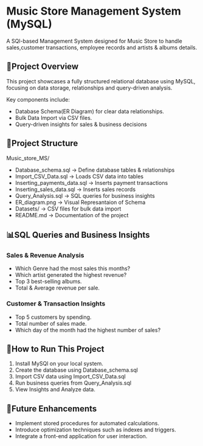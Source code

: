 
# Music Store Management System (MySQL)

A SQl-based Management System designed for Music Store to handle sales,customer transactions, employee records and artists & albums details.



## 📌Project Overview

This project showcases a fully structured relational database using MySQL, focusing on data storage, relationships and query-driven analysis.

Key components include:
- Database Schema(ER Diagram) for clear data relationships.
- Bulk Data Import via CSV files.
- Query-driven insights for sales & business decisions


## 📂Project Structure

Music_store_MS/

- Database_schema.sql   -> Define database tables & relationships
- Import_CSV_Data.sql   -> Loads CSV data into tables
- Inserting_payments_data.sql -> Inserts payment transactions
- Inserting_sales_data.sql -> Inserts sales records
- Query_Analysis.sql -> SQL queries for business insights
- ER_diagram.png -> Visual Represantaion of Schema
- Datasets/ -> CSV files for bulk data import
- README.md -> Documentation of the project

## 📊SQL Queries and Business Insights

### Sales & Revenue Analysis
- Which Genre had the most sales this months?
- Which artist generated the highest revenue?
- Top 3 best-selling albums.
- Total & Average revenue per sale.

### Customer & Transaction Insights
- Top 5 customers by spending.
- Total number of sales made.
- Which day of the month had the highest number of sales?

## 🚀How to Run This Project
1. Install MySQl on your local system.
2. Create the database using Database_schema.sql 
3. Import CSV data using Import_CSV_Data.sql 
4. Run business queries from Query_Analysis.sql
5. View Insights and Analyze data.

## 📝Future Enhancements

- Implement stored procedures for automated calculations.
- Introduce optimization techniques such as indexes and triggers.
- Integrate a front-end application for user interaction.
